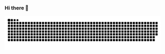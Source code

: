 ### Hi there 👋

<picture>
  <source media="(prefers-color-scheme: dark)" srcset="https://raw.githubusercontent.com/heliercamejo/heliercamejo/output/github-contribution-grid-snake-dark.svg">
  <source media="(prefers-color-scheme: light)" srcset="https://raw.githubusercontent.com/heliercamejo/heliercamejo/output/github-contribution-grid-snake.svg">
  <img alt="github contribution grid snake animation" src="https://raw.githubusercontent.com/heliercamejo/heliercamejo/output/github-contribution-grid-snake.svg">
</picture>



<!--
**H3l13rDCA/H3l13rDCA** is a ✨ _special_ ✨ repository because its `README.md` (this file) appears on your GitHub profile.

Here are some ideas to get you started:

- 🔭 I’m currently working on ...
- 🌱 I’m currently learning ...
- 👯 I’m looking to collaborate on ...
- 🤔 I’m looking for help with ...
- 💬 Ask me about ...
- 📫 How to reach me: ...
- 😄 Pronouns: ...
- ⚡ Fun fact: ...
-->
